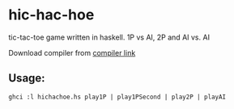 hic-hac-hoe
===========

tic-tac-toe game written in haskell. 1P vs AI, 2P and AI vs. AI

Download compiler from [compiler link](http://www.haskell.org/platform/)

Usage:
------
`ghci
:l hichachoe.hs
play1P | play1PSecond | play2P | playAI
`

